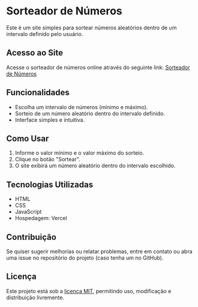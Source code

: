 # Sorteador de Números

Este é um site simples para sortear números aleatórios dentro de um intervalo definido pelo usuário.

## Acesso ao Site

Acesse o sorteador de números online através do seguinte link:
[Sorteador de Números](https://sorteador-numeros-blue.vercel.app/)

## Funcionalidades

- Escolha um intervalo de números (mínimo e máximo).
- Sorteio de um número aleatório dentro do intervalo definido.
- Interface simples e intuitiva.

## Como Usar

1. Informe o valor mínimo e o valor máximo do sorteio.
2. Clique no botão "Sortear".
3. O site exibirá um número aleatório dentro do intervalo escolhido.

## Tecnologias Utilizadas

- HTML
- CSS
- JavaScript
- Hospedagem: Vercel

## Contribuição

Se quiser sugerir melhorias ou relatar problemas, entre em contato ou abra uma issue no repositório do projeto (caso tenha um no GitHub).

## Licença

Este projeto está sob a [licença MIT](LICENSE), permitindo uso, modificação e distribuição livremente.
